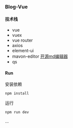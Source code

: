 ### Blog-Vue

#### 技术栈

* vue
* vuex
* vue router
* axios
* element-ui
* mavon-editor  [开源md编辑器](https://github.com/hinesboy/mavonEditor)
* qs

#### Run

安装依赖
```
npm install
```
运行
```
npm run dev
```

...
